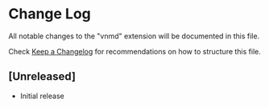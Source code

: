 # Change Log

All notable changes to the "vnmd" extension will be documented in this file.

Check [Keep a Changelog](http://keepachangelog.com/) for recommendations on how to structure this file.

## [Unreleased]

- Initial release